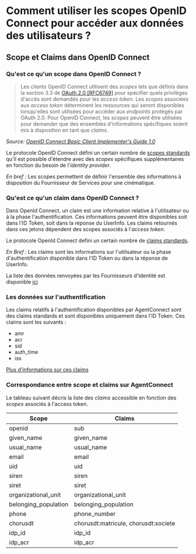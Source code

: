 
# Comment utiliser les scopes OpenID Connect pour accéder aux données des utilisateurs ? 

## Scope et Claims dans OpenID Connect

### Qu'est ce qu'un scope dans OpenID Connect ? 

> Les clients OpenID Connect utilisent des *scopes* tels que définis dans la section 3.3 de [OAuth 2.0 [RFC6749]](https://openid.net/specs/openid-connect-basic-1_0.html#RFC6749) pour spécifier quels privilèges d'accès sont demandés pour les *access token*. Les *scopes* associées aux *access token* déterminent les ressources qui seront disponibles lorsqu'elles sont utilisées pour accéder aux *endpoints* protégés par OAuth 2.0. Pour OpenID Connect, les *scopes* peuvent être utilisées pour demander que des ensembles d'informations spécifiques soient mis à disposition en tant que *claims*.

*Source: [OpenID Connect Basic Client Implementer's Guide 1.0](https://openid.net/specs/openid-connect-basic-1_0.html#Scopes)*

Le protocole OpenID Connect défini un certain nombre de [scopes standards](https://openid.net/specs/openid-connect-basic-1_0.html#Scopes) qu'il est possible d'étendre avec des *scopes* spécifiques supplémentaires en fonction du besoin de l'*identity provider*.

*En bref :* Les scopes permettent de définir l'ensemble des informations à disposition du Fournisseur de Services pour une cinématique. 

### Qu'est ce qu'un claim dans OpenID Connect ? 

Dans OpenId Connect, un claim est une information relative à l'utilisateur ou à la phase l'authentification. Ces informations peuvent être disponibles soit dans l'ID Token, soit dans la réponse du UserInfo. Les claims retournés dans ces jetons dépendent des scopes associés à l'*access token*. 

Le protocole OpenId Connect defini un certain nombre de [claims standards](https://openid.net/specs/openid-connect-core-1_0.html#Claims).

*En Bref :* Les claims sont les informations sur l'utilisateur ou la phase d'authentification disponible dans l'ID Token ou dans la réponse de UserInfo. 

La liste des données renvoyées par les Fournisseurs d'Identité est disponible [ici](./donnees_fournies.md)

### Les données sur l'authentification

Les claims relatifs à l'authentification disponibles par AgentConnect sont des claims standards et sont disponibles uniquement dans l'ID Token. Ces claims sont les suivants : 

- amr
- acr
- sid
- auth_time
- iss

[Plus d'informations sur ces claims](https://openid.net/specs/openid-connect-basic-1_0.html#IDToken)

### Correspondance entre scope et claims sur AgentConnect

Le tableau suivant décris la liste des *claims* accessible en fonction des *scopes* associés à l'access token.

| Scope       | Claims   |
| --- | --- |
| openid | sub |
| given_name | given_name|
| usual_name| usual_name |
| email | email |
| uid | uid|
| siren | siren |
| siret | siret |
| organizational_unit | organizational_unit |
| belonging_population | belonging_population |
| phone | phone_number |
| chorusdt | chorusdt:matricule, chorusdt:societe |
| idp_id | idp_id|
| idp_acr | idp_acr|
